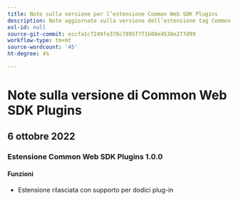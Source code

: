 ```yaml
---
title: Note sulla versione per l’estensione Common Web SDK Plugins
description: Note aggiornate sulla versione dell’estensione tag Common Web SDK Plugins in Adobe Experience Platform.
exl-id: null
source-git-commit: eccfa1c7249fe378c7895f7f1b08e4538e277d99
workflow-type: tm+mt
source-wordcount: '45'
ht-degree: 4%

---
```


# Note sulla versione di Common Web SDK Plugins

## 6 ottobre 2022

### Estensione Common Web SDK Plugins 1.0.0

#### Funzioni

* Estensione rilasciata con supporto per dodici plug-in
